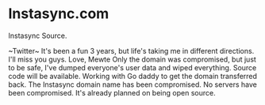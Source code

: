 # Instasync.com
Instasync Source.

~Twitter~
It's been a fun 3 years, but life's taking me in different directions. I'll miss you guys.
Love,
Mewte
Only the domain was compromised, but just to be safe, I've dumped everyone's user data and wiped everything. Source code will be available.
Working with Go daddy to get the domain transferred back.
The Instasync domain name has been compromised. No servers have been compromised. It's already planned on being open source.
